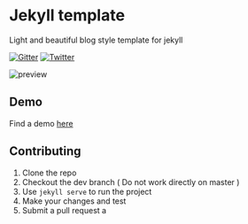 # Jekyll template
Light and beautiful blog style template for jekyll

[![Gitter](https://badges.gitter.im/nikrich/jekyll-slender-template.svg)](https://gitter.im/nikrich/jekyll-slender-template?utm_source=badge&utm_medium=badge&utm_campaign=pr-badge)
[![Twitter](https://img.shields.io/badge/Twitter-@slender_rich-blue.svg?style=flat)](https://twitter.com/slender_rich)

![preview](http://i.imgur.com/UzW9sxd.jpg)

## Demo
Find a demo [here](http://nikrich.github.io/jekyll-wing-template/#)

## Contributing

1. Clone the repo
2. Checkout the dev branch ( Do not work directly on master )
3. Use ```jekyll serve``` to run the project
4. Make your changes and test
5. Submit a pull request
a